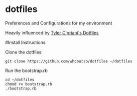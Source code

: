 dotfiles
========

Preferences and Configurations for my environment

Heavily influenced by [Tyler Cipriani's Dotfiles](https://github.com/thcipriani/dotfiles)

#Install Instructions

Clone the dotfiles
    
    git clone https://github.com/whobutsb/dotfiles ~/dotfiles

Run the bootstrap.rb

    cd ~/dotfiles
    chmod +x bootstrap.rb
    ./bootstrap.rb
    
